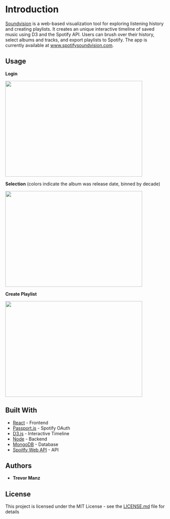 # Introduction

[Soundvision](http://www.spotifysoundvision.com) is a web-based visualization tool for exploring listening history and creating playlists. It creates an unique interactive timeline of saved music using D3 and the Spotify API. Users can brush over their history, select albums and tracks, and export playlists to Spotify. The app is currently available at www.spotifysoundvision.com.

## Usage

**Login**
<p>
  <img src="https://media.giphy.com/media/fWfFZrUgTF7hmQSxjV/giphy.gif" width="430" height="300" />
</p>

**Selection** (colors indicate the album was release date, binned by decade)
<p>
  <img src="https://media.giphy.com/media/3JURBBW6DYNqCKtATg/giphy.gif" width="430" height="300"/>
</p>

**Create Playlist**
<p>
  <img src="https://media.giphy.com/media/mWHiQX6RNae6Gqh1iY/giphy.gif" width="430" height="300"/>
</p>



## Built With

* [React](https://reactjs.org/) - Frontend
* [Passport.js](http://www.passportjs.org/) - Spotify OAuth
* [D3.js](https://github.com/d3/d3) - Interactive Timeline
* [Node](https://github.com/nodejs/node) - Backend
* [MongoDB](https://www.mongodb.com/) - Database
* [Spoitfy Web API](https://beta.developer.spotify.com/documentation/web-api/) - API

## Authors

* **Trevor Manz** 

## License

This project is licensed under the MIT License - see the [LICENSE.md](LICENSE.md) file for details
